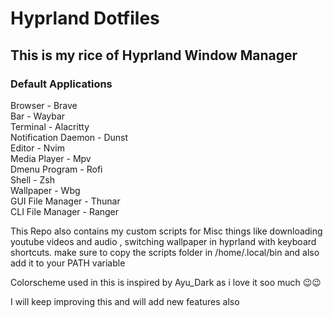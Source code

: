 # Hyprland Dotfiles  

## This is my rice of Hyprland Window Manager

### Default Applications  

Browser - Brave  
Bar - Waybar  
Terminal - Alacritty  
Notification Daemon - Dunst  
Editor - Nvim  
Media Player - Mpv  
Dmenu Program - Rofi  
Shell - Zsh  
Wallpaper - Wbg  
GUI File Manager - Thunar  
CLI File Manager - Ranger  


This Repo also contains my custom scripts for Misc things like downloading youtube videos and audio , switching wallpaper in hyprland with keyboard shortcuts.
make sure to copy the scripts folder in /home/.local/bin and also add it to your PATH variable


Colorscheme used in this is inspired by Ayu_Dark as i love it soo much 😉😉  

I will keep improving this and will add new features also
